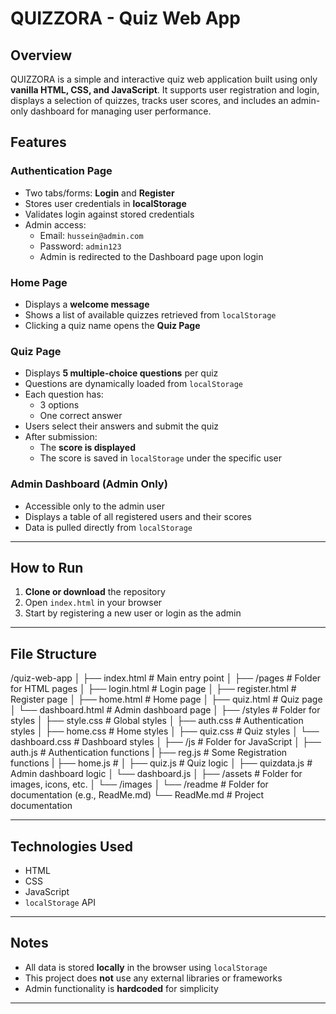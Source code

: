 # QUIZZORA - Quiz Web App

## Overview

QUIZZORA is a simple and interactive quiz web application built using only **vanilla HTML, CSS, and JavaScript**. It supports user registration and login, displays a selection of quizzes, tracks user scores, and includes an admin-only dashboard for managing user performance.

## Features

### Authentication Page
- Two tabs/forms: **Login** and **Register**
- Stores user credentials in **localStorage**
- Validates login against stored credentials
- Admin access:  
  - Email: `hussein@admin.com`  
  - Password: `admin123`  
  - Admin is redirected to the Dashboard page upon login

### Home Page
- Displays a **welcome message**
- Shows a list of available quizzes retrieved from `localStorage`
- Clicking a quiz name opens the **Quiz Page**

### Quiz Page
- Displays **5 multiple-choice questions** per quiz
- Questions are dynamically loaded from `localStorage`
- Each question has:
  - 3  options
  - One correct answer
- Users select their answers and submit the quiz
- After submission:
  - The **score is displayed**
  - The score is saved in `localStorage` under the specific user

### Admin Dashboard (Admin Only)
- Accessible only to the admin user
- Displays a table of all registered users and their scores
- Data is pulled directly from `localStorage`

---

## How to Run

1. **Clone or download** the repository
2. Open `index.html` in your browser
3. Start by registering a new user or login as the admin

---

## File Structure

/quiz-web-app
│
├── index.html          # Main entry point
│
├── /pages              # Folder for HTML pages
│   ├── login.html      # Login page
│   ├── register.html   # Register page
│   ├── home.html       # Home page
│   ├── quiz.html       # Quiz page
│   └── dashboard.html  # Admin dashboard page
│
├── /styles             # Folder for styles
│   ├── style.css       # Global styles
│   ├── auth.css        # Authentication styles
│   ├── home.css        # Home styles
│   ├── quiz.css        # Quiz styles
│   └── dashboard.css   # Dashboard styles
│
├── /js                 # Folder for JavaScript
│   ├── auth.js         # Authentication functions
|   ├── reg.js          # Some Registration functions
|   ├── home.js         # 
│   ├── quiz.js         # Quiz logic
│   ├── quizdata.js    # Admin dashboard logic
│   └── dashboard.js
│
├── /assets             # Folder for images, icons, etc.
│   └── /images
│
└── /readme             # Folder for documentation (e.g., ReadMe.md)
    └── ReadMe.md       # Project documentation



---

## Technologies Used

- HTML
- CSS
- JavaScript 
- `localStorage` API

---

## Notes

- All data is stored **locally** in the browser using `localStorage`
- This project does **not** use any external libraries or frameworks
- Admin functionality is **hardcoded** for simplicity

---



